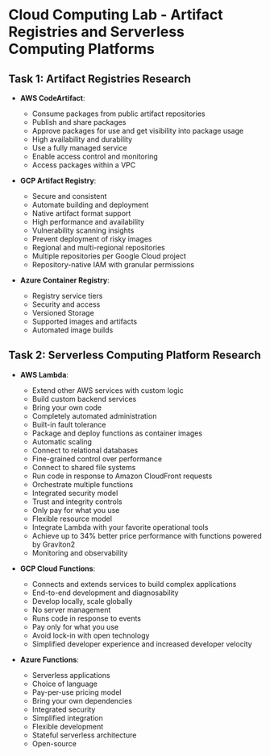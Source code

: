 # Cloud Computing Lab - Artifact Registries and Serverless Computing Platforms

## Task 1: Artifact Registries Research

- **AWS CodeArtifact**:

  - Consume packages from public artifact repositories
  - Publish and share packages
  - Approve packages for use and get visibility into package usage
  - High availability and durability
  - Use a fully managed service
  - Enable access control and monitoring
  - Access packages within a VPC

- **GCP Artifact Registry**:
  - Secure and consistent
  - Automate building and deployment
  - Native artifact format support
  - High performance and availability
  - Vulnerability scanning insights
  - Prevent deployment of risky images
  - Regional and multi-regional repositories
  - Multiple repositories per Google Cloud project
  - Repository-native IAM with granular permissions
- **Azure Container Registry**:
  - Registry service tiers
  - Security and access
  - Versioned Storage
  - Supported images and artifacts
  - Automated image builds

## Task 2: Serverless Computing Platform Research

- **AWS Lambda**:

  - Extend other AWS services with custom logic
  - Build custom backend services
  - Bring your own code
  - Completely automated administration
  - Built-in fault tolerance
  - Package and deploy functions as container images
  - Automatic scaling
  - Connect to relational databases
  - Fine-grained control over performance
  - Connect to shared file systems
  - Run code in response to Amazon CloudFront requests
  - Orchestrate multiple functions
  - Integrated security model
  - Trust and integrity controls
  - Only pay for what you use
  - Flexible resource model
  - Integrate Lambda with your favorite operational tools
  - Achieve up to 34% better price performance with functions powered by Graviton2
  - Monitoring and observability

- **GCP Cloud Functions**:

  - Connects and extends services to build complex applications
  - End-to-end development and diagnosability
  - Develop locally, scale globally
  - No server management
  - Runs code in response to events
  - Pay only for what you use
  - Avoid lock-in with open technology
  - Simplified developer experience and increased developer velocity

- **Azure Functions**:
  - Serverless applications
  - Choice of language
  - Pay-per-use pricing model
  - Bring your own dependencies
  - Integrated security
  - Simplified integration
  - Flexible development
  - Stateful serverless architecture
  - Open-source
